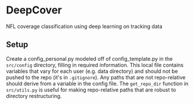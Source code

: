 # DeepCover
NFL coverage classification using deep learning on tracking data

## Setup
Create a config_personal.py modeled off of config_template.py in the `src/config` directory, filling in required information. This local file contains variables that vary for each user (e.g. data directory) and should not be pushed to the repo (it's in `.gitignore`). Any paths that are not repo-relative should derive from a variable in the config file. The `get_repo_dir` function in `src/utils.py` is useful for making repo-relative paths that are robust to directory restructuring.
